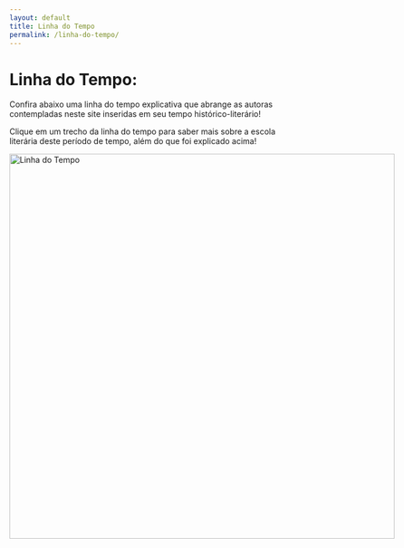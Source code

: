 ```yaml
---
layout: default
title: Linha do Tempo
permalink: /linha-do-tempo/
---
```


<h1>Linha do Tempo:</h1>
<p>Confira abaixo uma linha do tempo explicativa que abrange as autoras contempladas neste site inseridas em seu tempo histórico-literário!</p>
<p>Clique em um trecho da linha do tempo para saber mais sobre a escola literária deste período de tempo, além do que foi explicado acima!</p>
<img id="ldt" src="../rsc/ldt/ldt.svg" alt="Linha do Tempo" usemap="#ldtmap" width="680px" style="min-width:680px">
<map id="ldtmapid" name="ldtmap">
    <area shape="rect" coords="64,0,120,57" alt="1862" onclick="changeDescription('1862')">
    <!-- <area shape="rect" coords="258,0,423,57" alt="Simbolismo" onclick="changeDescription('Simbolismo')">
    <area shape="rect" coords="423,0,588,57" alt="Pré-Modernismo" onclick="changeDescription('Pré-Modernismo')">
    <area shape="rect" coords="588,0,680,57" alt="Modernismo" onclick="changeDescription('Modernismo')">
    <area shape="rect" coords="806,9,1597,257" alt="Simbolismo" onclick="changeDescription('Simbolismo')"> -->
</map>

<h1 id=escTitle style="font-size:350%; color:#57ABEC" class="escTitulo"></h1>
<h1 id=escAutora style="font-size:200%"></h1>
<p id=escDesc></p> 

<script>
function changeDescription(ano)
{
    switch(ano)
    {
        case '1862':
            document.getElementById('escTitle').innerHTML = '<b>1862</b>';
            document.getElementById('escTitle').style.color = '#ffa781';
            document.getElementById('escAutora').innerHTML = '<b>Júlia Lopes de Almeida</b>';
            document.getElementById('escDesc').innerHTML = 'Júlia Lopes de Almeida foi uma escritora abolicionista carioca, defensora da educação feminina, que nasceu em 24 de Setembro de 1862 e morreu em 30 de Maio de 1934. Foi autora de diversas obras, e uma das primeiras mulheres brasileiras a receber aclamação por suas obras, e foi uma das idealizadoras da Academia Brasileira de Letras. Foi mãe também da fundadora da nova escola brasileira de declamação, Margarida Lopes de Almeida.';
            document.getElementById('escDesc').innerHTML += '<br><br><button class="button" onclick=\'window.open("{{ site.url }}obras/?nomeautora=Julia+Lopes+de+Almeida", "_self")\'>Acesse Aqui Suas Obras</button>';
            break;
        /* 
        case 'Simbolismo':
            document.getElementById('escTitle').innerHTML = '<b>Simbolismo</b>';
            document.getElementById('escTitle').style.color = '#fff981';
            document.getElementById('escDesc').innerHTML = 'O Simbolismo é definido por lorem ipsum dolor sit amet.';
            break;

        case 'Pré-Modernismo':
            document.getElementById('escTitle').innerHTML = '<b>Pré-Modernismo</b>';
            document.getElementById('escTitle').style.color = '#a4ff81';
            document.getElementById('escDesc').innerHTML = 'O Pré-Modernismo é definido por lorem ipsum dolor sit amet.';
            break;

        case 'Modernismo':
            document.getElementById('escTitle').innerHTML = '<b>Modernismo</b>';
            document.getElementById('escTitle').style.color = '#81ddff';
            document.getElementById('escDesc').innerHTML = 'O Modernismo é definido por lorem ipsum dolor sit amet.';
            break; */
    }
}
</script>